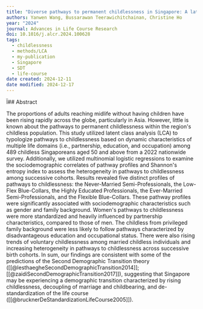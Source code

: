 ```yaml
---
title: "Diverse pathways to permanent childlessness in Singapore: A latent class analysis"
authors: Yanwen Wang, Bussarawan Teerawichitchainan, Christine Ho
year: "2024"
journal: Advances in Life Course Research
doi: 10.1016/j.alcr.2024.100628
tags:
  - childlessness
  - methods/LCA
  - my-publication
  - Singapore
  - SDT
  - life-course
date created: 2024-12-11
date modified: 2024-12-17
---
```


Ï## Abstract

The proportions of adults reaching midlife without having children have been rising rapidly across the globe, particularly in Asia. However, little is known about the pathways to permanent childlessness within the region's childless population. This study utilized latent class analysis (LCA) to typologize pathways to childlessness based on dynamic characteristics of multiple life domains (i.e., partnership, education, and occupation) among 489 childless Singaporeans aged 50 and above from a 2022 nationwide survey. Additionally, we utilized multinomial logistic regressions to examine the sociodemographic correlates of pathway profiles and Shannon's entropy index to assess the heterogeneity in pathways to childlessness among successive cohorts. Results revealed five distinct profiles of pathways to childlessness: the Never-Married Semi-Professionals, the Low-Flex Blue-Collars, the Highly Educated Professionals, the Ever-Married Semi-Professionals, and the Flexible Blue-Collars. These pathway profiles were significantly associated with sociodemographic characteristics such as gender and family background. Women's pathways to childlessness were more standardized and heavily influenced by partnership characteristics, compared to those of men. The childless from privileged family background were less likely to follow pathways characterized by disadvantageous education and occupational status. There were also rising trends of voluntary childlessness among married childless individuals and increasing heterogeneity in pathways to childlessness across successive birth cohorts. In sum, our findings are consistent with some of the predictions of the Second Demographic Transition theory ([[@lesthaegheSecondDemographicTransition2014]]; [[@zaidiSecondDemographicTransition2017]]), suggesting that Singapore may be experiencing a demographic transition characterized by rising childlessness, decoupling of marriage and childbearing, and de-standardization of the life course ([[@brucknerDeStandardizationLifeCourse2005]]).
